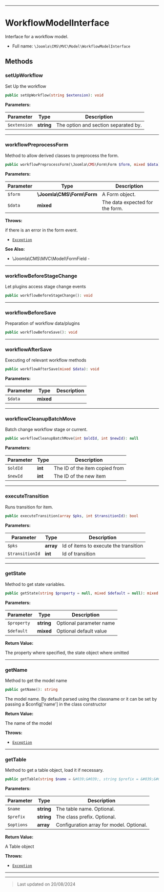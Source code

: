 ***

# WorkflowModelInterface

Interface for a workflow model.



* Full name: `\Joomla\CMS\MVC\Model\WorkflowModelInterface`



## Methods


### setUpWorkflow

Set Up the workflow

```php
public setUpWorkflow(string $extension): void
```








**Parameters:**

| Parameter | Type | Description |
|-----------|------|-------------|
| `$extension` | **string** | The option and section separated by. |





***

### workflowPreprocessForm

Method to allow derived classes to preprocess the form.

```php
public workflowPreprocessForm(\Joomla\CMS\Form\Form $form, mixed $data): void
```








**Parameters:**

| Parameter | Type | Description |
|-----------|------|-------------|
| `$form` | **\Joomla\CMS\Form\Form** | A Form object. |
| `$data` | **mixed** | The data expected for the form. |




**Throws:**
<p>if there is an error in the form event.</p>

- [`Exception`](../../../../Exception.md)



**See Also:**

* \Joomla\CMS\MVC\Model\FormField - 

***

### workflowBeforeStageChange

Let plugins access stage change events

```php
public workflowBeforeStageChange(): void
```












***

### workflowBeforeSave

Preparation of workflow data/plugins

```php
public workflowBeforeSave(): void
```












***

### workflowAfterSave

Executing of relevant workflow methods

```php
public workflowAfterSave(mixed $data): void
```








**Parameters:**

| Parameter | Type | Description |
|-----------|------|-------------|
| `$data` | **mixed** |  |





***

### workflowCleanupBatchMove

Batch change workflow stage or current.

```php
public workflowCleanupBatchMove(int $oldId, int $newId): null
```








**Parameters:**

| Parameter | Type | Description |
|-----------|------|-------------|
| `$oldId` | **int** | The ID of the item copied from |
| `$newId` | **int** | The ID of the new item |





***

### executeTransition

Runs transition for item.

```php
public executeTransition(array $pks, int $transitionId): bool
```








**Parameters:**

| Parameter | Type | Description |
|-----------|------|-------------|
| `$pks` | **array** | Id of items to execute the transition |
| `$transitionId` | **int** | Id of transition |





***

### getState

Method to get state variables.

```php
public getState(string $property = null, mixed $default = null): mixed
```








**Parameters:**

| Parameter | Type | Description |
|-----------|------|-------------|
| `$property` | **string** | Optional parameter name |
| `$default` | **mixed** | Optional default value |


**Return Value:**

The property where specified, the state object where omitted




***

### getName

Method to get the model name

```php
public getName(): string
```

The model name. By default parsed using the classname or it can be set
by passing a $config['name'] in the class constructor







**Return Value:**

The name of the model



**Throws:**

- [`Exception`](../../../../Exception.md)



***

### getTable

Method to get a table object, load it if necessary.

```php
public getTable(string $name = &#039;&#039;, string $prefix = &#039;&#039;, array $options = []): \Joomla\CMS\Table\Table
```








**Parameters:**

| Parameter | Type | Description |
|-----------|------|-------------|
| `$name` | **string** | The table name. Optional. |
| `$prefix` | **string** | The class prefix. Optional. |
| `$options` | **array** | Configuration array for model. Optional. |


**Return Value:**

A Table object



**Throws:**

- [`Exception`](../../../../Exception.md)



***


***
> Last updated on 20/08/2024

